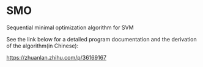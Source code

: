 # SMO
Sequential minimal optimization algorithm for SVM

See the link below for a detailed program documentation and the derivation of the algorithm(in Chinese):

https://zhuanlan.zhihu.com/p/36169167
